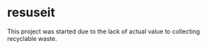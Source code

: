 # resuseit
This project was started due to the lack of actual value to collecting recyclable waste.
